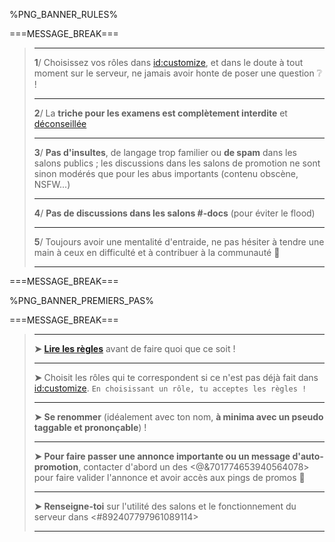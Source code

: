 %PNG_BANNER_RULES%

===MESSAGE_BREAK===

> ** **
> **1**/ Choisissez vos rôles dans <id:customize>, et dans le doute à tout moment sur le serveur, ne jamais avoir honte de poser une question :grey_question: !
> ** **
> **2**/ La **triche pour les examens est complètement interdite** et [déconseillée](https://youtube.com/watch?v=hMloyp6NI4E)
> ** **
> **3**/ **Pas d'insultes**, de langage trop familier ou **de spam** dans les salons publics ; les discussions dans les salons de promotion ne sont sinon modérés que pour les abus importants (contenu obscène, NSFW...)
> ** **
> **4**/ **Pas de discussions dans les salons #<module>-docs** (pour éviter le flood)
> ** **
> **5**/ Toujours avoir une mentalité d'entraide, ne pas hésiter à tendre une main à ceux en difficulté et à contribuer à la communauté :muscle:
> ** **

===MESSAGE_BREAK===

%PNG_BANNER_PREMIERS_PAS%

===MESSAGE_BREAK===

> ** **
> **➤** **[Lire les règles](https://discord.com/channels/694220883815956580/817741515564122143/1000781625728176230)** avant de faire quoi que ce soit !
> ** **
> **➤** Choisit les rôles qui te correspondent si ce n'est pas déjà fait dans <id:customize>. `En choisissant un rôle, tu acceptes les règles !`
> ** **
> **➤** **Se renommer** (idéalement avec ton nom, **à minima avec un pseudo taggable et prononçable**) !
> ** **
> **➤** **Pour faire passer une annonce importante ou un message d'auto-promotion**, contacter d'abord un des <@&701774653940564078> pour faire valider l'annonce et avoir accès aux pings de promos :loudspeaker:
> ** **
> **➤** **Renseigne-toi** sur l'utilité des salons et le fonctionnement du serveur dans <#892407797961089114>
> ** **
